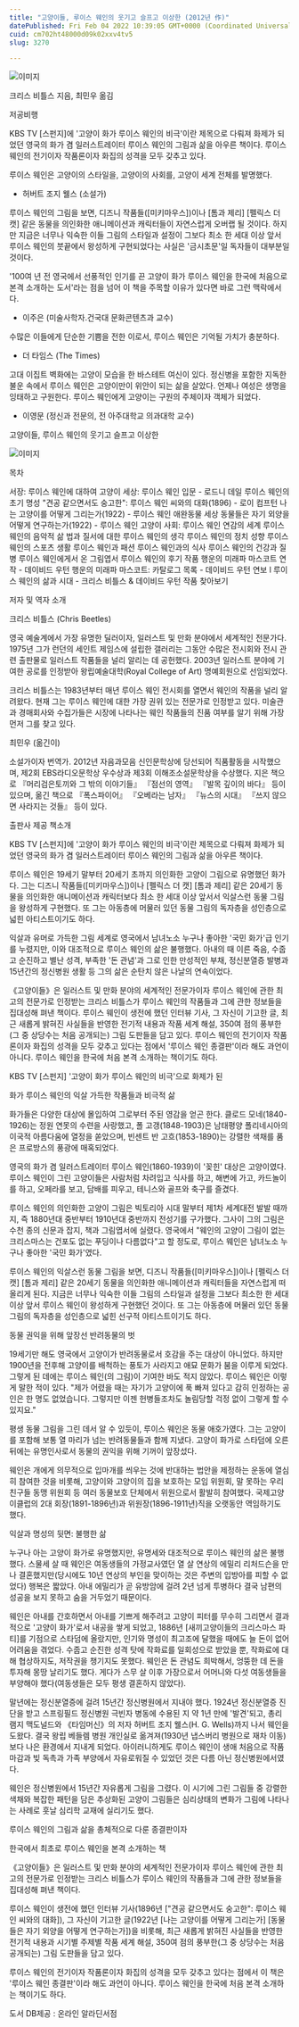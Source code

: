 ```yaml
---
title: "고양이들, 루이스 웨인의 웃기고 슬프고 이상한 (2012년 作)"
datePublished: Fri Feb 04 2022 10:39:05 GMT+0000 (Coordinated Universal Time)
cuid: cm702ht48000d09k02xxv4tv5
slug: 3270

---
```



![이미지](https://cdn.hashnode.com/res/hashnode/image/upload/v1739253273003/155dee25-84da-4685-a210-32266ae1ec77.jpeg)

크리스 비틀스 지음, 최민우 옮김

저공비행

KBS TV [스펀지]에 '고양이 화가 루이스 웨인의 비극'이란 제목으로 다뤄져 화제가 되었던 영국의 화가 겸 일러스트레이터 루이스 웨인의 그림과 삶을 아우른 책이다. 루이스 웨인의 전기이자 작품론이자 화집의 성격을 모두 갖추고 있다.

루이스 웨인은 고양이의 스타일을, 고양이의 사회를, 고양이 세계 전체를 발명했다.

- 허버트 조지 웰스 (소설가)

루이스 웨인의 그림을 보면, 디즈니 작품들([미키마우스])이나 [톰과 제리] [펠릭스 더 캣] 같은 동물을 의인화한 애니메이션과 캐릭터들이 자연스럽게 오버랩 될 것이다. 하지만 지금은 너무나 익숙한 이들 그림의 스타일과 설정이 그보다 최소 한 세대 이상 앞서 루이스 웨인의 붓끝에서 왕성하게 구현되었다는 사실은 '금시초문'일 독자들이 대부분일 것이다.

'100여 년 전 영국에서 선풍적인 인기를 끈 고양이 화가 루이스 웨인을 한국에 처음으로 본격 소개하는 도서'라는 점을 넘어 이 책을 주목할 이유가 있다면 바로 그런 맥락에서다.

- 이주은 (미술사학자.건국대 문화콘텐츠과 교수)

수많은 이들에게 단순한 기쁨을 전한 이로서, 루이스 웨인은 기억될 가치가 충분하다.

- 더 타임스 (The Times)

고대 이집트 벽화에는 고양이 모습을 한 바스테트 여신이 있다. 정신병을 포함한 지독한 불운 속에서 루이스 웨인은 고양이만이 위안이 되는 삶을 살았다. 언제나 여성은 생명을 잉태하고 구원한다. 루이스 웨인에게 고양이는 구원의 주체이자 객체가 되었다.

- 이영문 (정신과 전문의, 전 아주대학교 의과대학 교수)

고양이들, 루이스 웨인의 웃기고 슬프고 이상한

![이미지](https://cdn.hashnode.com/res/hashnode/image/upload/v1739253275117/eb0b6813-a8be-4e4f-a9f3-ca4e95d4e35f.jpeg)

목차

서장: 루이스 웨인에 대하여 고양이 세상: 루이스 웨인 입문 - 로드니 데일 루이스 웨인의 초기 명성 "견공 같으면서도 숭고한": 루이스 웨인 씨와의 대화(1896) - 로이 컴프턴 나는 고양이를 어떻게 그리는가(1922) - 루이스 웨인 애완동물 세상 동물들은 자기 외양을 어떻게 연구하는가(1922) - 루이스 웨인 고양이 사회: 루이스 웨인 연감의 세계 루이스 웨인의 음악적 삶 법과 질서에 대한 루이스 웨인의 생각 루이스 웨인의 정치 성향 루이스 웨인의 스포츠 생활 루이스 웨인과 패션 루이스 웨인과의 식사 루이스 웨인의 건강과 질병 루이스 웨인에게서 온 그림엽서 루이스 웨인의 후기 작품 행운의 미래파 마스코트 연작 - 데이비드 우턴 행운의 미래파 마스코트: 카탈로그 목록 - 데이비드 우턴 연보 l 루이스 웨인의 삶과 시대 - 크리스 비틀스 & 데이비드 우턴 작품 찾아보기

저자 및 역자 소개

크리스 비틀스 (Chris Beetles)

영국 예술계에서 가장 유명한 딜러이자, 일러스트 및 만화 분야에서 세계적인 전문가다. 1975년 그가 런던의 세인트 제임스에 설립한 갤러리는 그동안 수많은 전시회와 전시 관련 출판물로 일러스트 작품들을 널리 알리는 데 공헌했다. 2003년 일러스트 분야에 기여한 공로를 인정받아 왕립예술대학(Royal College of Art) 명예회원으로 선임되었다.

크리스 비틀스는 1983년부터 매년 루이스 웨인 전시회를 열면서 웨인의 작품을 널리 알려왔다. 현재 그는 루이스 웨인에 대한 가장 권위 있는 전문가로 인정받고 있다. 미술관과 경매회사와 수집가들은 시장에 나타나는 웨인 작품들의 진품 여부를 알기 위해 가장 먼저 그를 찾고 있다.

최민우 (옮긴이)

소설가이자 번역가. 2012년 자음과모음 신인문학상에 당선되어 직품활동을 시작했으며, 제2회 EBS라디오문학상 우수상과 제3회 이해조소설문학상을 수상했다. 지은 책으로 『머리검은토끼와 그 밖의 이야기들』 『점선의 영역』 『발목 깊이의 바다』 등이 있으며, 옮긴 책으로 『폭스파이어』 『오베라는 남자』 『뉴스의 시대』 『쓰지 않으면 사라지는 것들』 등이 있다.

출판사 제공 책소개

KBS TV [스펀지]에 '고양이 화가 루이스 웨인의 비극'이란 제목으로 다뤄져 화제가 되었던 영국의 화가 겸 일러스트레이터 루이스 웨인의 그림과 삶을 아우른 책이다.

루이스 웨인은 19세기 말부터 20세기 초까지 의인화한 고양이 그림으로 유명했던 화가다. 그는 디즈니 작품들([미키마우스])이나 [펠릭스 더 캣] [톰과 제리] 같은 20세기 동물을 의인화한 애니메이션과 캐릭터보다 최소 한 세대 이상 앞서서 익살스런 동물 그림을 왕성하게 구현했다. 또 그는 아동층에 머물러 있던 동물 그림의 독자층을 성인층으로 넓힌 아티스트이기도 하다.

익살과 유머로 가득한 그림 세계로 영국에서 남녀노소 누구나 좋아한 '국민 화가'급 인기를 누렸지만, 이와 대조적으로 루이스 웨인의 삶은 불행했다. 아내의 때 이른 죽음, 수줍고 순진하고 별난 성격, 부족한 '돈 관념'과 그로 인한 만성적인 부채, 정신분열증 발병과 15년간의 정신병원 생활 등 그의 삶은 순탄치 않은 나날의 연속이었다.

《고양이들》은 일러스트 및 만화 분야의 세계적인 전문가이자 루이스 웨인에 관한 최고의 전문가로 인정받는 크리스 비틀스가 루이스 웨인의 작품들과 그에 관한 정보들을 집대성해 펴낸 책이다. 루이스 웨인이 생전에 했던 인터뷰 기사, 그 자신이 기고한 글, 최근 새롭게 밝혀진 사실들을 반영한 전기적 내용과 작품 세계 해설, 350여 점의 풍부한(그 중 상당수는 처음 공개되는) 그림 도판들을 담고 있다. 루이스 웨인의 전기이자 작품론이자 화집의 성격을 모두 갖추고 있다는 점에서 '루이스 웨인 종결판'이라 해도 과언이 아니다. 루이스 웨인을 한국에 처음 본격 소개하는 책이기도 하다.

KBS TV [스펀지] '고양이 화가 루이스 웨인의 비극'으로 화제가 된

화가 루이스 웨인의 익살 가득한 작품들과 비극적 삶

화가들은 다양한 대상에 몰입하여 그로부터 주된 영감을 얻곤 한다. 클로드 모네(1840-1926)는 정원 연못의 수련을 사랑했고, 폴 고갱(1848-1903)은 남태평양 폴리네시아의 이국적 아름다움에 열정을 쏟았으며, 빈센트 반 고흐(1853-1890)는 강렬한 색채를 품은 프로방스의 풍광에 매혹되었다.

영국의 화가 겸 일러스트레이터 루이스 웨인(1860-1939)이 '꽂힌' 대상은 고양이였다. 루이스 웨인이 그린 고양이들은 사람처럼 차려입고 식사를 하고, 해변에 가고, 카드놀이를 하고, 오페라를 보고, 담배를 피우고, 테니스와 골프와 축구를 즐겼다.

루이스 웨인의 의인화한 고양이 그림은 빅토리아 시대 말부터 제1차 세계대전 발발 때까지, 즉 1880년대 중반부터 1910년대 중반까지 전성기를 구가했다. 그사이 그의 그림은 수천 종의 신문과 잡지, 책과 그림엽서에 실렸다. 영국에서 "웨인의 고양이 그림이 없는 크리스마스는 건포도 없는 푸딩이나 다름없다"고 할 정도로, 루이스 웨인은 남녀노소 누구나 좋아한 '국민 화가'였다.

루이스 웨인의 익살스런 동물 그림을 보면, 디즈니 작품들([미키마우스])이나 [펠릭스 더 캣] [톰과 제리] 같은 20세기 동물을 의인화한 애니메이션과 캐릭터들을 자연스럽게 떠올리게 된다. 지금은 너무나 익숙한 이들 그림의 스타일과 설정을 그보다 최소한 한 세대 이상 앞서 루이스 웨인이 왕성하게 구현했던 것이다. 또 그는 아동층에 머물러 있던 동물 그림의 독자층을 성인층으로 넓힌 선구적 아티스트이기도 하다.

동물 권익을 위해 앞장선 반려동물의 벗

19세기만 해도 영국에서 고양이가 반려동물로서 호감을 주는 대상이 아니었다. 하지만 1900년을 전후해 고양이를 배척하는 풍토가 사라지고 애묘 문화가 붐을 이루게 되었다. 그렇게 된 데에는 루이스 웨인(의 그림)이 기여한 바도 적지 않았다. 루이스 웨인은 이렇게 말한 적이 있다. "제가 어렸을 때는 자기가 고양이에 푹 빠져 있다고 감히 인정하는 공인은 한 명도 없었습니다. 그렇지만 이젠 헌병들조차도 놀림당할 걱정 없이 그렇게 할 수 있지요."

평생 동물 그림을 그린 데서 알 수 있듯이, 루이스 웨인은 동물 애호가였다. 그는 고양이를 포함해 보통 열 마리가 넘는 반려동물들과 함께 지냈다. 고양이 화가로 스타덤에 오른 뒤에는 유명인사로서 동물의 권익을 위해 기꺼이 앞장섰다.

웨인은 개에게 의무적으로 입마개를 씌우는 것에 반대하는 법안을 제정하는 운동에 열심히 참여한 것을 비롯해, 고양이와 고양이의 집을 보호하는 모임 위원회, 말 못하는 우리 친구들 동맹 위원회 등 여러 동물보호 단체에서 위원으로서 활발히 참여했다. 국제고양이클럽의 2대 회장(1891-1896년)과 위원장(1896-1911년)직을 오랫동안 역임하기도 했다.

익살과 명성의 뒷면: 불행한 삶

누구나 아는 고양이 화가로 유명했지만, 유명세와 대조적으로 루이스 웨인의 삶은 불행했다. 스물세 살 때 웨인은 여동생들의 가정교사였던 열 살 연상의 에밀리 리처드슨을 만나 결혼했지만(당시에도 10년 연상의 부인을 맞이하는 것은 주변의 입방아를 피할 수 없었다) 행복은 짧았다. 아내 에밀리가 곧 유방암에 걸려 2년 넘게 투병하다 결국 남편의 성공을 보지 못하고 숨을 거두었기 때문이다.

웨인은 아내를 간호하면서 아내를 기쁘게 해주려고 고양이 피터를 무수히 그리면서 결과적으로 '고양이 화가'로서 내공을 쌓게 되었고, 1886년 [새끼고양이들의 크리스마스 파티]를 기점으로 스타덤에 올랐지만, 인기와 명성이 최고조에 달했을 때에도 늘 돈이 없어 어려움을 겪었다. 수줍고 순진한 성격 탓에 작화료를 일회성으로 받았을 뿐, 작화료에 대해 협상하지도, 저작권을 챙기지도 못했다. 웨인은 돈 관념도 희박해서, 엉뚱한 데 돈을 투자해 몽땅 날리기도 했다. 게다가 스무 살 이후 가장으로서 어머니와 다섯 여동생들을 부양해야 했다(여동생들은 모두 평생 결혼하지 않았다).

말년에는 정신분열증에 걸려 15년간 정신병원에서 지내야 했다. 1924년 정신분열증 진단을 받고 스프링필드 정신병원 극빈자 병동에 수용된 지 약 1년 만에 '발견'되고, 총리 램지 맥도널드와 《타임머신》의 저자 허버트 조지 웰스(H. G. Wells)까지 나서 웨인을 도왔다. 결국 왕립 베들렘 병원 개인실로 옮겨져(1930년 냅스버리 병원으로 재차 이동) 보다 나은 환경에서 지내게 되었다. 아이러니하게도 루이스 웨인이 생애 처음으로 작품 마감과 빚 독촉과 가족 부양에서 자유로워질 수 있었던 것은 다름 아닌 정신병원에서였다.

웨인은 정신병원에서 15년간 자유롭게 그림을 그렸다. 이 시기에 그린 그림들 중 강렬한 색채와 복잡한 패턴을 담은 추상화된 고양이 그림들은 심리상태의 변화가 그림에 나타나는 사례로 훗날 심리학 교재에 실리기도 했다.

루이스 웨인의 그림과 삶을 총체적으로 다룬 종결판이자

한국에서 최초로 루이스 웨인을 본격 소개하는 책

《고양이들》은 일러스트 및 만화 분야의 세계적인 전문가이자 루이스 웨인에 관한 최고의 전문가로 인정받는 크리스 비틀스가 루이스 웨인의 작품들과 그에 관한 정보들을 집대성해 펴낸 책이다.

루이스 웨인이 생전에 했던 인터뷰 기사(1896년 ["견공 같으면서도 숭고한": 루이스 웨인 씨와의 대화]), 그 자신이 기고한 글(1922년 [나는 고양이를 어떻게 그리는가] [동물들은 자기 외양을 어떻게 연구하는가])을 비롯해, 최근 새롭게 밝혀진 사실들을 반영한 전기적 내용과 시기별 주제별 작품 세계 해설, 350여 점의 풍부한(그 중 상당수는 처음 공개되는) 그림 도판들을 담고 있다.

루이스 웨인의 전기이자 작품론이자 화집의 성격을 모두 갖추고 있다는 점에서 이 책은 '루이스 웨인 종결판'이라 해도 과언이 아니다. 루이스 웨인을 한국에 처음 본격 소개하는 책이기도 하다.

도서 DB제공 : 온라인 알라딘서점